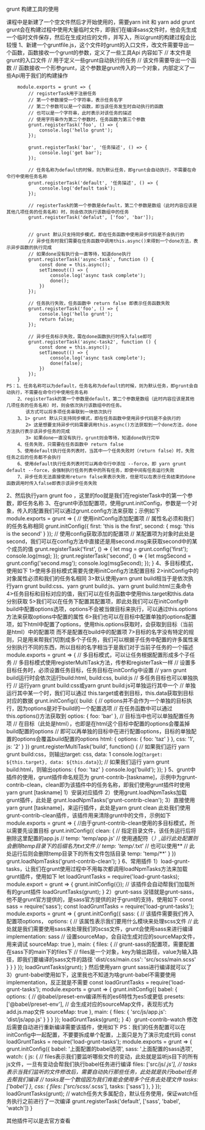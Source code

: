 grunt 构建工具的使用

课程中是新建了一个空文件然后才开始使用的，需要yarn init 和 yarn add grunt
grunt会在构建过程中使用大量临时文件，即我们在编译sass文件时，他会先生成一个临时文件保存，然后在生成对应的文件，并写入，所以grunt的构建过程会比较慢
1、新建一个gruntfile.js，这个文件时grunt的入口文件，改文件需要导出一个函数，函数接收一个grunt的参数，定义了一些工具Api
    内容如下
        // 本文件是grunt的入口文件
        // 用于定义一些grunt自动执行的任务
        // 该文件需要导出一个函数
        // 函数接收一个形参grunt，这个参数是grunt传入的一个对象，内部定义了一些Api用于我们的构建操作

        module.exports = grunt => {
            // registerTask用于注册任务
            // 第一个参数接受一个字符串，表示任务名字
            // 第二个参数可以是一个函数，即当该任务发生时自动执行的函数
            // 也可以是一个字符串，此时表示对该任务的描述
            // 使用字符串作为第二个参数时，任务函数为第三个参数
            grunt.registerTask('foo', () => {
                console.log('hello grunt');
            });

            grunt.registerTask('bar', '任务描述', () => {
                console.log('get bar');
            });

            // 任务名称为default的时候，则为默认任务，即grunt会自动执行，不需要在命令行中使用任务名称
            grunt.registerTask('default', '任务描述', () => {
                console.log('default task');
            });

            // registerTask的第一个参数是default，第二个参数是数组（此时内容应该是其他几项任务的任务名称）时，则会依次执行该数组中的任务
            grunt.registerTask('defalut', ['foo', 'bar']);
            

            // grunt 默认只支持同步模式，即在任务函数中使用异步代码是不会执行的
            // 异步任务时我们需要在任务函数中调用this.async()来得到一个done方法，表示异步函数的执行完成
            // 如果done没有执行会一直等待，知道done执行
            grunt.registerTask('async-task', function () {
                const done = this.async();
                setTimeout(() => {
                    console.log('async task complete');
                    done();
                })
            });

            // 任务执行失败，任务函数中 return false 即表示任务函数失败
            grunt.registerTask('foo', () => {
                console.log('hello grunt');
                return false;
            });

            // 异步任务标示失败，需在done函数执行时传入false即可
            grunt.registerTask('async-task2', function () {
                const done = this.async();
                setTimeout(() => {
                    console.log('async task complete');
                    done(false);
                })
            });
        }
    PS：1、任务名称可以为default，任务名称为default的时候，则为默认任务，即grunt会自动执行，不需要在命令行中使用任务名称
        2、registerTask的第一个参数是default，第二个参数是数组（此时内容应该是其他几项任务的任务名称）时，则会依次执行该数组中的任务。
           该方式可以将多项任务串联到一块依次执行
        3、1> grunt 默认只支持同步模式，即在任务函数中使用异步代码是不会执行的
           2> 这是想要支持异步代码需要调用this.async()方法获取到一个done方法，done方法执行表示该异步任务的完成
           3> 如果done一直没有执行，grunt则会等待，知道done执行完毕
        4、任务失败，只需要在任务函数中 return false
        5、使用default执行任务列表时，当其中一个任务失败时（return false）时，失败任务之后的任务都不会执行
        6、使用default执行任务列表时可以再命令行中添加 --force，即 yarn grunt default --force，会强制执行任务列表中的所有任务，即使中间有任务运行失败  
        7、异步任务无法直接使用return false来表示失败，但是可以在表示任务结束的done函数调用时传入false即表示该异步任务失败
2、然后执行yarn grunt foo ，这里的foo就是我们在registerTask中的第一个参数，即任务名称
3、在grunt中添加配置项，使用grunt.initConfig，参数是一个对象，传入的配置我们可以通过grunt.config方法来获取；示例如下
        module.exports = grunt => {
            // 使用initConfig添加配置项
            // 属性名必须和我们的任务名称相同
            grunt.initConfig({
                first: 'this is the first',
                second: {
                    msg: 'this is the second'
                }
            });
            // 使用config获取添加的配置项
            // 某配置项为对象时此处是second，我们可以在config方法中直接还是用second.msg来获取second中的某个成员的值
            grunt.registerTask('first', () => {
                let msg = grunt.config('first');
                console.log(msg);
            });
            grunt.registerTask('second', () => {
                let msgSecond = grunt.config('second.msg');
                console.log(msgSecond);
            });
        }
4、多目标模式，使用如下
    1>使用多目标模式需要先使用initConfig方法配置目标
    2>initConfig中的对象属性必须和我们的任务名相同
    3>默认使用yarn grunt build相当于是依次执行yarn grunt build:css、yarn grunt build:js、yarn grunt build:html三条命令
    4>任务目标和目标对应的值，我们可以在任务函数中使用this.target和this.data分别获取
    5>我们可以在任务下配置其配置项，即此处我们可以在initConfig中build中配置options选项，options不会被当做目标来执行，可以通过this.options方法来获取options中配置的属性
    6>我们也可以在目标中配置单独的options配置项，如下html中配置了options，使用this.options获取时，会获取到目标（当前是html）中的配置项
    而不是配置在build中的配置项
    7>目标的名字没有特定的规则，只是用来帮我们切割成多个子任务，我们可以根据子任务中配置的许多属性来分别执行不同的东西，所以目标的名字相当于是我们对于当前子任务的一个描述
        module.exports = grunt => {
            // 多目标模式，可以让任务根据配置形成多个子任务 
            // 多目标模式使用registerMultiTask方法，传参和registerTask一样
            // 设置多目标任务时，必须设置任务目标，任务目标在initConfig中设置
            // yarn grunt build运行时会依次运行build:html, build:css, build:js
            // 多任务目标也可以单独执行
            // 运行yarn grunt build:css或yarn grunt build:js可单独运行其中一个
            // 单独运行其中某一个时，我们可以通过 this.target或者到目标，this.data获取到目标对应的数据
            grunt.initConfig({
                build: {
                    // options并不会作为一个单独的目标执行，因为options是对于build的一个配置选项
                    // 在任务函数中可以通过this.options()方法获取到
                    optios: {
                        foo: 'bar'
                    },
                    // 目标当中也可以单独配置任务项
                    // 在目标（此处是html），也即是在html这个目标中配置的options会覆盖掉build配置的options
                    // 即可以再单独的目标中在进行配置options，目标的单独配置的options会覆盖build配置的options
                    html: {
                        options: {
                            foo: 'taz'
                        }
                    },
                    css: '1',
                    js: '2'
                }
            })
            grunt.registerMultiTask('build', function() {
                // 如果我们运行 yarn grunt build:css，则输出target: css, data: 1
                console.log(`target: ${this.target}, data: ${this.data}`);
                // 如果我们运行 yarn grunt build:html，则输出options: { foo: 'taz' }
                console.log('build');
            });
        }
5、grunt中插件的使用，grunt插件命名规范为 grunt-contrib-[taskname]，示例中为grunt-contrib-clean，clean即为该插件中的任务名称，即我们使用grunt插件时使用yarn grunt [taskname]
    1）安装对应插件
    2）使用grunt.loadNpmTasks加载grunt插件，此处是 grunt.loadNpmTasks('grunt-contrib-clean');
    3）直接使用yarn grunt [taskname]，来运行插件，此处是yarn grunt clean
    此处我们使用grunt-contrib-clean插件，该插件用来清除grunt中的文件，示例如下
        module.exports = grunt => {
        //由于grunt-contrib-clean使用的多目标模式，所以需要先设置目标
            grunt.initConfig({
                clean: {
                    // 指定目录文件，该任务运行后将删除这里配置的app.js
                    // temp: 'temp/app.js'
                    // 使用通配符（*）,运行此处配置则会删除temp目录下的后缀名为txt文件
                    // temp: 'temp/*.txt'
                    // 也可以使用**
                    // 此处运行后则会删除temp目录下的所有文件包括目录
                    temp: 'temp/**'
                }
            })
            grunt.loadNpmTasks('grunt-contrib-clean');
        }
6、常用插件
    1）load-grunt-tasks，让我们在grunt使用过程中不用每次都调用loadNpmTasks方法来加载grunt插件，使用如下
        let loadGruntTasks = require('load-grunt-tasks);
        module.export = grunt => {
            grunt.initConfig({});
            // 该插件会自动帮我们加载所有的grunt插件
            loadGruntTasks(grunt);
        }
    2）grunt-sass 没错就是grunt-sass，他不是grunt官方提供的，是sass官方提供的对于grunt的支持，使用如下
        const sass = require('sass');
        const loadGruntTasks = require('load-grunt-tasks');
        module.exports = grunt => {
            grunt.initConfig({
                sass: {
                    // 该插件需要我们传入配置项options，
                    options: {
                        // 该属性表示我们要用什么模块来处理scss文件
                        // 此处就是我们需要使用sass来处理我们的scss文件，grunt会使用sass来进行编译
                        implementation: sass
                        // 设置sourceMap，会自动生成对应的sourceMap文件，用来调试
                        sourceMap: true
                    },
                    main: {
                        files: {
                            // grunt-sass的配置项，需要配置在sass下的main下的files下
                            // files是一个对象，key为输出路径，value为输入路径，即我们要编译的sass文件的路径 
                            'dist/css/main.css': 'src/scss/main.scss'
                        }
                    }
                }
            });
            loadGruntTasks(grunt);
        }
        然后使用yarn grunt sass进行编译就可以了
    3）grunt-babel使用如下，这里我也不知道为啥grunt-babel不需要使用implementation，反正就是不需要
        const loadGruntTasks = require('load-grunt-tasks');
        module.exports = grunt => {
            grunt.initConfig({
                babel: {
                    options: {
                        // @babel/preset-env编译所有的es6特性为es5或更低
                        presets: ['@babel/preset-env'],
                        // 会生成对应的sourceMap文件，表现形式为add.js.map文件
                        sourceMap: true
                    },
                    main: {
                        files: {
                            'src/js/app.js': 'dist/js/app.js'
                        }
                    }
                }
            });
            loadGruntTasks(grunt);
        }
    4）grunt-contrib-watch 修改后需要自动进行重新编译需要该插件，使用如下
        PS：我们的任务配置可以在initConfig中一起配置，不要要拆成单个配置，上面只是为了演示完成代码
        const loadGruntTasks = require('load-grunt-tasks');
        module.exports = grunt => {
            grunt.initConfig({
                babel: '上面配置的babel选项',
                sass: '上面配置的sass选项',
                watch: {
                    js: {
                        // files表示我们要监听哪些文件的变动，此处就是监听js目下的所有js文件，一旦有变动会帮我们执行babel任务进行编译
                        files: ['src/js/*.js'],
                        // tasks表示当我们监听的文件修改后，需要自动执行那些任务，此处就是执行babel任务去帮我们编译
                        // tasks是一个数组因为我们肯能会使用多个任务去处理文件
                        tasks: ['babel']
                    },
                    css: {
                        files: ['src/scss/*.scss'],
                        tasks: ['sass']
                    },
                }
            });
            loadGruntTasks(grunt);
            // watch任务大多属配合，默认任务使用，保证watch任务执行之前进行了一次编译
            grunt.registerTask('default', ['sass', 'babel', 'watch'])
        }

其他插件可以是去官方查看

